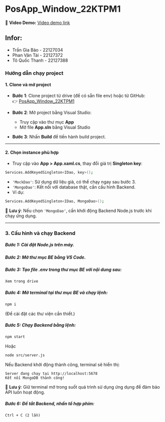 # PosApp_Window_22KTPM1
🎥 **Video Demo:** [Video demo link](https://youtu.be/wKFr_z9iaWM)
## Infor:
- Trần Gia Bảo - 22127034
- Phan Văn Tài - 22127372
- Tô Quốc Thanh - 22127388

### Hướng dẫn chạy project

#### **1. Clone và mở project**
- **Bước 1**: Clone project từ drive (để có sẵn file env) hoặc từ GitHub:  
  👉 [PosApp_Window_22KTPM1](https://github.com/thanhto24/PosApp_Window_22KTPM1.git)
 

- **Bước 2**: Mở project bằng Visual Studio:  
  - Truy cập vào thư mục **App**  
  - Mở file **App.sln** bằng Visual Studio  
- **Bước 3**: Nhấn **Build** để tiến hành build project.  

---

#### **2. Chọn instance phù hợp**
- Truy cập vào **App > App.xaml.cs**, thay đổi giá trị **Singleton key**:
```sh
Services.AddKeyedSingleton<IDao, key>();
```

  - `'MockDao'`: Sử dụng dữ liệu giả, có thể chạy ngay sau bước 3.
  - `'MongoDao'`: Kết nối với database thật, cần cấu hình Backend.
  - Ví dụ:
```sh
Services.AddKeyedSingleton<IDao, MongoDao>();
```

📌 **Lưu ý**: Nếu chọn `'MongoDao'`, cần khởi động Backend Node.js trước khi chạy ứng dụng.

---

### **3. Cấu hình và chạy Backend**
##### **Bước 1:** Cài đặt Node.js trên máy.  
##### **Bước 2:** Mở thư mục **BE** bằng VS Code.  
##### **Bước 3:** Tạo file **.env** trong thư mục **BE** với nội dung sau:  
```sh
Xem trong drive
```
##### **Bước 4:** Mở terminal tại thư mục **BE** và chạy lệnh:  
```sh
npm i
```
(Để cài đặt các thư viện cần thiết.)  
##### **Bước 5:** Chạy Backend bằng lệnh:  
```sh
npm start
```
Hoặc  
```sh
node src/server.js
```
Nếu Backend khởi động thành công, terminal sẽ hiển thị:  
```
Server đang chạy tại http://localhost:5678  
Kết nối MongoDB thành công!
```
📌 **Lưu ý**: Giữ terminal mở trong suốt quá trình sử dụng ứng dụng để đảm bảo API luôn hoạt động.  

##### **Bước 6:** Để tắt Backend, nhấn tổ hợp phím:  
```
Ctrl + C (2 lần)
```
